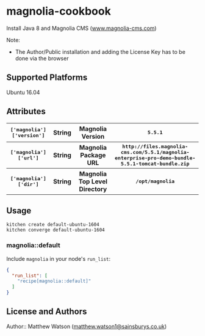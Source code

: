 # magnolia-cookbook

Install Java 8 and Magnolia CMS (www.magnolia-cms.com)

Note: 
- The Author/Public installation and adding the License Key has to be done via the browser

## Supported Platforms

Ubuntu 16.04

## Attributes

<table>
  <tr>
    <th><tt>['magnolia']['version']</tt></th>
    <th>String</th>
    <th>Magnolia Version</th>
    <th><tt>5.5.1</tt></th>
  </tr>
  <tr>
    <th><tt>['magnolia']['url']</tt></th>
    <th>String</th>
    <th>Magnolia Package URL</th>
    <th><tt>http://files.magnolia-cms.com/5.5.1/magnolia-enterprise-pro-demo-bundle-5.5.1-tomcat-bundle.zip</tt></th>
  </tr>
  <tr>
    <th><tt>['magnolia']['dir']</tt></th>
    <th>String</th>
    <th>Magnolia Top Level Directory</th>
    <th><tt>/opt/magnolia</tt></th>
  </tr>
</table>

## Usage

```
kitchen create default-ubuntu-1604
kitchen converge default-ubuntu-1604
```

### magnolia::default

Include `magnolia` in your node's `run_list`:

```json
{
  "run_list": [
    "recipe[magnolia::default]"
  ]
}
```

## License and Authors

Author:: Matthew Watson (matthew.watson1@sainsburys.co.uk)
